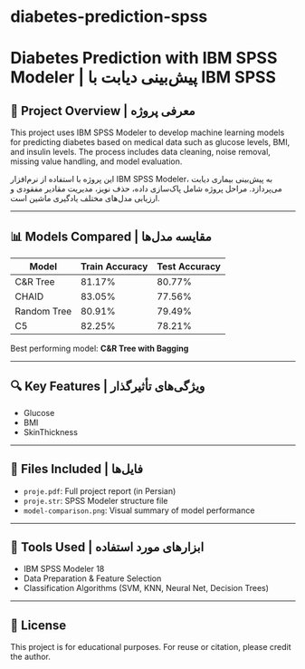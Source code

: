 # diabetes-prediction-spss
# Diabetes Prediction with IBM SPSS Modeler | پیش‌بینی دیابت با IBM SPSS

## 📌 Project Overview | معرفی پروژه

This project uses IBM SPSS Modeler to develop machine learning models for predicting diabetes based on medical data such as glucose levels, BMI, and insulin levels. The process includes data cleaning, noise removal, missing value handling, and model evaluation.

این پروژه با استفاده از نرم‌افزار IBM SPSS Modeler، به پیش‌بینی بیماری دیابت می‌پردازد. مراحل پروژه شامل پاک‌سازی داده، حذف نویز، مدیریت مقادیر مفقودی و ارزیابی مدل‌های مختلف یادگیری ماشین است.

---

## 📊 Models Compared | مقایسه مدل‌ها

| Model        | Train Accuracy | Test Accuracy |
|--------------|----------------|---------------|
| C&R Tree     | 81.17%         | 80.77%        |
| CHAID        | 83.05%         | 77.56%        |
| Random Tree  | 80.91%         | 79.49%        |
| C5           | 82.25%         | 78.21%        |

Best performing model: **C&R Tree with Bagging**

---

## 🔍 Key Features | ویژگی‌های تأثیرگذار

- Glucose  
- BMI  
- SkinThickness

---

## 📂 Files Included | فایل‌ها

- `proje.pdf`: Full project report (in Persian)  
- `proje.str`: SPSS Modeler structure file  
- `model-comparison.png`: Visual summary of model performance  

---

## 🧠 Tools Used | ابزارهای مورد استفاده

- IBM SPSS Modeler 18  
- Data Preparation & Feature Selection  
- Classification Algorithms (SVM, KNN, Neural Net, Decision Trees)

---

## 📎 License

This project is for educational purposes. For reuse or citation, please credit the author.

